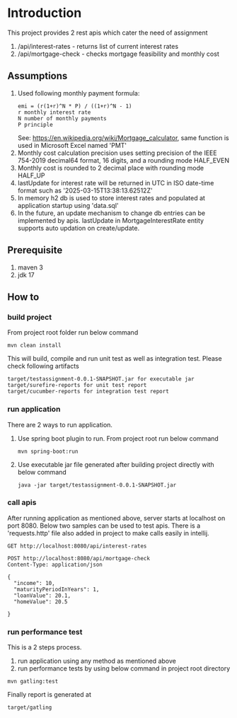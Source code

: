 # Introduction
This project provides 2 rest apis which cater the need of assignment 
1. /api/interest-rates - returns list of current interest rates
2. /api/mortgage-check - checks mortgage feasibility and monthly cost

## Assumptions
1. Used following monthly payment formula:
   ``` 
   emi = (r(1+r)^N * P) / ((1+r)^N - 1)
   r monthly interest rate
   N number of monthly payments
   P principle
   ```
   See: https://en.wikipedia.org/wiki/Mortgage_calculator, same function is used in Microsoft Excel named 'PMT'
2. Monthly cost calculation precision uses setting precision of the IEEE 754-2019 decimal64 format, 16 digits, and a 
   rounding mode HALF_EVEN
3. Monthly cost is rounded to 2 decimal place with rounding mode HALF_UP
4. lastUpdate for interest rate will be returned in UTC in ISO date-time format such as '2025-03-15T13:38:13.62512Z'
5. In memory h2 db is used to store interest rates and populated at application startup using 'data.sql'
6. In the future, an update mechanism to change db entries can be implemented by apis. lastUpdate in MortgageInterestRate 
   entity supports auto updation on create/update.  

## Prerequisite
1. maven 3
2. jdk 17

## How to

### build project
From project root folder run below command
```
mvn clean install
```
This will build, compile and run unit test as well as integration test. Please check following artifacts
```
target/testassignment-0.0.1-SNAPSHOT.jar for executable jar
target/surefire-reports for unit test report
target/cucumber-reports for integration test report
```

### run application
There are 2 ways to run application.
1. Use spring boot plugin to run. From project root run below command
   ```
   mvn spring-boot:run
   ```
2. Use executable jar file generated after building project directly with below command
   ```
   java -jar target/testassignment-0.0.1-SNAPSHOT.jar
   ```

### call apis

After running application as mentioned above, server starts at localhost on port 8080. Below two samples can be used to
test apis. There is a 'requests.http' file also added in project to make calls easily in intellij.

```
GET http://localhost:8080/api/interest-rates

POST http://localhost:8080/api/mortgage-check
Content-Type: application/json

{
  "income": 10,
  "maturityPeriodInYears": 1,
  "loanValue": 20.1,
  "homeValue": 20.5

}

```

### run performance test
This is a 2 steps process.
1. run application using any method as mentioned above
2. run performance tests by using below command in project root directory
```
mvn gatling:test
```
Finally report is generated at
```
target/gatling
```
